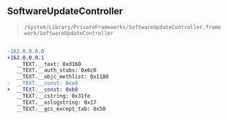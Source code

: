 ## SoftwareUpdateController

> `/System/Library/PrivateFrameworks/SoftwareUpdateController.framework/SoftwareUpdateController`

```diff

-162.0.0.0.0
+162.0.0.0.1
   __TEXT.__text: 0xd160
   __TEXT.__auth_stubs: 0x6c0
   __TEXT.__objc_methlist: 0x1180
-  __TEXT.__const: 0xa8
+  __TEXT.__const: 0xb8
   __TEXT.__cstring: 0x31fe
   __TEXT.__oslogstring: 0x17
   __TEXT.__gcc_except_tab: 0x50

```
